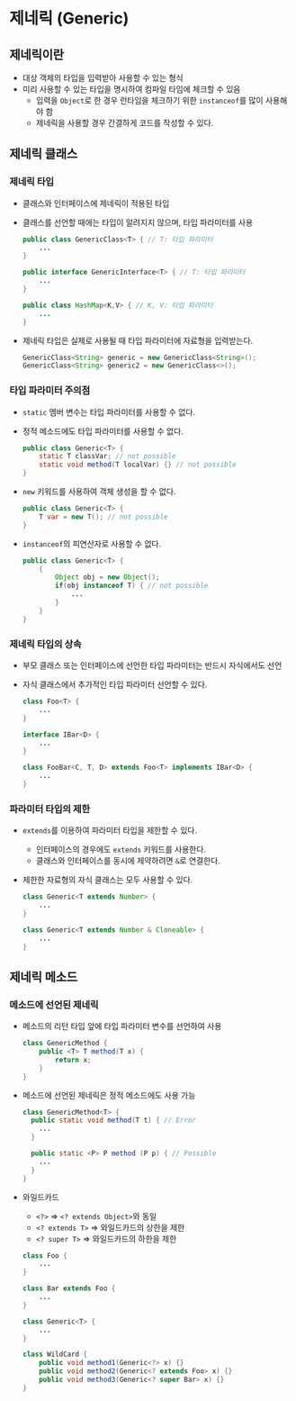 # 제네릭 (Generic)

## 제네릭이란

- 대상 객체의 타입을 입력받아 사용할 수 있는 형식
- 미리 사용할 수 있는 타입을 명시하여 컴파일 타임에 체크할 수 있음
  - 입력을 `Object`로 한 경우 런타임을 체크하기 위한 `instanceof`를 많이 사용해야 함
  - 제네릭을 사용할 경우 간결하게 코드를 작성할 수 있다.

## 제네릭 클래스

### 제네릭 타입

- 클래스와 인터페이스에 제네릭이 적용된 타입
- 클래스를 선언할 때에는 타입이 알려지지 않으며, 타입 파라미터를 사용

  ```java
  public class GenericClass<T> { // T: 타입 파라미터
      ...
  }

  public interface GenericInterface<T> { // T: 타입 파라미터
      ...
  }

  public class HashMap<K,V> { // K, V: 타입 파라미터
      ...
  }
  ```

- 제네릭 타입은 실제로 사용될 때 타입 파라미터에 자료형을 입력받는다.

  ```java
  GenericClass<String> generic = new GenericClass<String>();
  GenericClass<String> generic2 = new GenericClass<>();
  ```

### 타입 파라미터 주의점

- `static` 멤버 변수는 타입 파라미터를 사용할 수 없다.
- 정적 메소드에도 타입 파라미터를 사용할 수 없다.

  ```java
  public class Generic<T> {
      static T classVar; // not possible
      static void method(T localVar) {} // not possible
  }
  ```

- `new` 키워드를 사용하여 객체 생성을 할 수 없다.

  ```java
  public class Generic<T> {
      T var = new T(); // not possible
  }
  ```

- `instanceof`의 피연산자로 사용할 수 없다.

  ```java
  public class Generic<T> {
      {
          Object obj = new Object();
          if(obj instanceof T) { // not possible
              ...
          }
      }
  }
  ```

### 제네릭 타입의 상속

- 부모 클래스 또는 인터페이스에 선언한 타입 파라미터는 반드시 자식에서도 선언
- 자식 클래스에서 추가적인 타입 파라미터 선언할 수 있다.

  ```java
  class Foo<T> {
      ...
  }

  interface IBar<D> {
      ...
  }

  class FooBar<C, T, D> extends Foo<T> implements IBar<D> {
      ...
  }
  ```

### 파라미터 타입의 제한

- `extends`를 이용하여 파라미터 타입을 제한할 수 있다.
  - 인터페이스의 경우에도 `extends` 키워드를 사용한다.
  - 클래스와 인터페이스를 동시에 제약하려면 `&`로 연결한다.
- 제한한 자료형의 자식 클래스는 모두 사용할 수 있다.

  ```java
  class Generic<T extends Number> {
      ...
  }

  class Generic<T extends Number & Cloneable> {
      ...
  }
  ```

## 제네릭 메소드

### 메소드에 선언된 제네릭

- 메소드의 리턴 타입 앞에 타입 파라미터 변수를 선언하여 사용

  ```java
  class GenericMethod {
      public <T> T method(T x) {
          return x;
      }
  }
  ```

- 메소드에 선언된 제네릭은 정적 메소드에도 사용 가능

  ```java
  class GenericMethod<T> {
    public static void method(T t) { // Error
      ...
    }

    public static <P> P method (P p) { // Possible
      ...
    }
  }
  ```

- 와일드카드
  - `<?>` => `<? extends Object>`와 동일
  - `<? extends T>` => 와일드카드의 상한을 제한
  - `<? super T>` => 와일드카드의 하한을 제한

  ```java
  class Foo {
      ...
  }

  class Bar extends Foo {
      ...
  }

  class Generic<T> {
      ...
  }

  class WildCard {
      public void method1(Generic<?> x) {}
      public void method2(Generic<? extends Foo> x) {}
      public void method3(Generic<? super Bar> x) {}
  }
  ```
